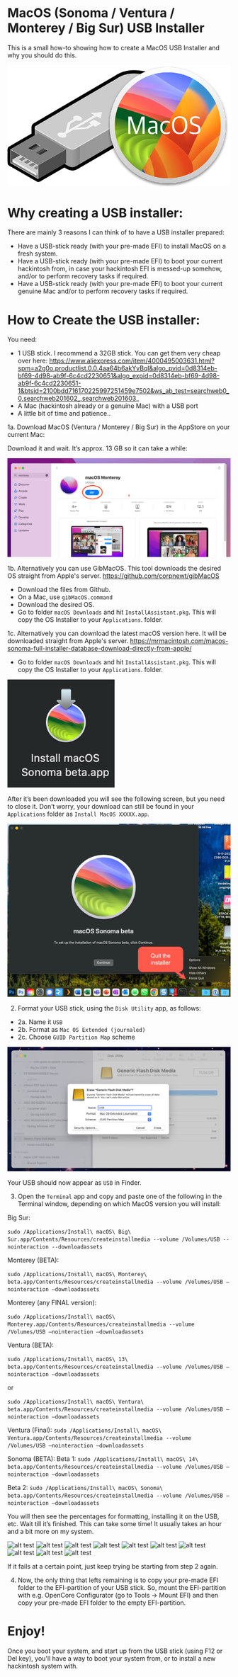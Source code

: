 # MacOS (Sonoma / Ventura / Monterey / Big Sur) USB Installer

This is a small how-to showing how to create a MacOS USB Installer and why you should do this.

![alt test](/Pictures/USB-STICK-Vent-Sonoma.png)


# Why creating a USB installer:

There are mainly 3 reasons I can think of to have a USB installer prepared:
-	Have a USB-stick ready (with your pre-made EFI) to install MacOS on a fresh system.
-	Have a USB-stick ready (with your pre-made EFI) to boot your current hackintosh from, in case your hackintosh EFI is messed-up somehow, and/or to perform recovery tasks if required.
-	Have a USB-stick ready (with your pre-made EFI) to boot your current genuine Mac and/or to perform recovery tasks if required.


# How to Create the USB installer:

You need:

-	1 USB stick. I recommend a 32GB stick. You can get them very cheap over here: 
https://www.aliexpress.com/item/4000495003631.html?spm=a2g0o.productlist.0.0.4aa64b6akYvBql&algo_pvid=0d8314eb-bf69-4d98-ab9f-6c4cd2230651&algo_expid=0d8314eb-bf69-4d98-ab9f-6c4cd2230651-1&btsid=2100bdd716170225997251459e7502&ws_ab_test=searchweb0_0,searchweb201602_,searchweb201603_
-	A Mac (hackintosh already or a genuine Mac) with a USB port
-	A little bit of time and patience..

1a.	Download MacOS (Ventura / Monterey / Big Sur) in the AppStore on your current Mac:

Download it and wait. It’s approx. 13 GB so it can take a while:

![alt test](/Pictures/MontereyDownload.png)

1b. Alternatively you can use GibMacOS. This tool downloads the desired OS straight from Apple's server.
https://github.com/corpnewt/gibMacOS

- Download the files from Github.
- On a Mac, use ```gibMacOS.command```
- Download the desired OS.
- Go to folder ```macOS Downloads``` and hit ```InstallAssistant.pkg```. This will copy the OS Installer to your ```Applications```. folder.

1c. Alternatively you can download the latest macOS version here. It will be downloaded straight from Apple's server. 
https://mrmacintosh.com/macos-sonoma-full-installer-database-download-directly-from-apple/
- Go to folder ```macOS Downloads``` and hit ```InstallAssistant.pkg```. This will copy the OS Installer to your ```Applications```. folder.

![alt test](/Pictures/2023-07-04_08-17-41.png)

After it’s been downloaded you will see the following screen, but you need to close it. Don’t worry, your download can still be found in your ```Applications``` folder as ```Install MacOS XXXXX.app```.

![alt test](/Pictures/2023-07-04_08-52-13.png)


2.	Format your USB stick, using the ```Disk Utility``` app, as follows:
- 2a. Name it ```USB```
- 2b. Format as ```Mac OS Extended (journaled)```
- 2c. Choose ```GUID Partition Map``` scheme

![alt test](/Pictures/usbformat.png)

Your USB should now appear as ```USB``` in Finder. 

3.	Open the ```Terminal``` app and copy and paste one of the following in the Terminal window, depending on which MacOS version you will install:

Big Sur:

```sudo /Applications/Install\ macOS\ Big\ Sur.app/Contents/Resources/createinstallmedia --volume /Volumes/USB --nointeraction --downloadassets```

Monterey (BETA):

```sudo /Applications/Install\ macOS\ Monterey\ beta.app/Contents/Resources/createinstallmedia --volume /Volumes/USB —nointeraction —downloadassets```

Monterey (any FINAL version):

```sudo /Applications/Install\ macOS\ Monterey.app/Contents/Resources/createinstallmedia --volume /Volumes/USB —nointeraction —downloadassets```

Ventura (BETA):

```sudo /Applications/Install\ macOS\ 13\ beta.app/Contents/Resources/createinstallmedia --volume /Volumes/USB —nointeraction —downloadassets```

or

```sudo /Applications/Install\ macOS\ Ventura\ beta.app/Contents/Resources/createinstallmedia --volume /Volumes/USB —nointeraction —downloadassets```

Ventura (Final):
```sudo /Applications/Install\ macOS\ Ventura.app/Contents/Resources/createinstallmedia --volume /Volumes/USB —nointeraction —downloadassets```


Sonoma (BETA):
Beta 1:
```sudo /Applications/Install\ macOS\ 14\ beta.app/Contents/Resources/createinstallmedia --volume /Volumes/USB —nointeraction —downloadassets```

Beta 2:
```sudo /Applications/Install\ macOS\ Sonoma\ beta.app/Contents/Resources/createinstallmedia --volume /Volumes/USB —nointeraction —downloadassets```

You will then see the percentages for formatting, installing it on the USB, etc. Wait till it’s finished. This can take some time! It usually takes an hour and a bit more on my system.

![alt test](/Pictures/2023-07-04_08-15-44.png)
![alt test](/Pictures/2023-07-04_08-16-04.png)
![alt test](/Pictures/2023-07-04_08-18-27.png)
![alt test](/Pictures/2023-07-04_08-18-37.png)
![alt test](/Pictures/2023-07-04_08-29-36.png)
![alt test](/Pictures/2023-07-04_08-30-40.png)
![alt test](/Pictures/2023-07-04_08-30-52.png)
![alt test](/Pictures/2023-07-04_08-31-05.png)
![alt test](/Pictures/2023-07-04_08-31-05.png)
![alt test](/Pictures/2023-07-04_08-32-18.png)

If it fails at a certain point, just keep trying be starting from step 2 again. 

4.	Now, the only thing that lefts remaining is to copy your pre-made EFI folder to the EFI-partition of your USB stick. So, mount the EFI-partition with e.g. OpenCore Configurator (go to Tools -> Mount EFI) and then copy your pre-made EFI folder to the empty EFI-partition. 

# Enjoy! 
Once you boot your system, and start up from the USB stick (using F12 or Del key), you'll have a way to boot your system from, or to install a new hackintosh system with. 
